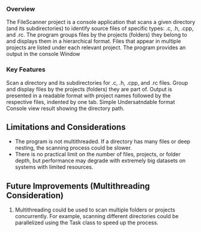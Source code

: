 <h3 align="left">Overview</h3>
The FileScanner project is a console application that scans a given directory (and its subdirectories) to identify 
source files of specific types: .c, .h, .cpp, and .rc. The program groups files by the projects (folders) they belong 
to and displays them in a hierarchical format. Files that appear in multiple projects are listed under each relevant project. 
The program provides an output in the console Window

<h3 align="left">Key Features</h3>
Scan a directory and its subdirectories for .c, .h, .cpp, and .rc files.
Group and display files by the projects (folders) they are part of.
Output is presented in a readable format with project names followed by the respective files, indented by one tab.
Simple Undersatndable format Console view result showing the directory path.


## Limitations and Considerations

- The program is not multithreaded. If a directory has many files or deep nesting, the scanning process could be slower.
- There is no practical limit on the number of files, projects, or folder depth, but performance may degrade with extremely big datasets on systems with 
  limited resources.



## Future Improvements (Multithreading Consideration)

1. Multithreading could be used to scan multiple folders or projects concurrently. For example, scanning different directories could be parallelized using 
   the Task class to speed up the process.
